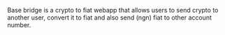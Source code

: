 Base bridge is a crypto to fiat webapp that allows users to send crypto to another user, convert it to fiat and also send (ngn) fiat to other account number.
